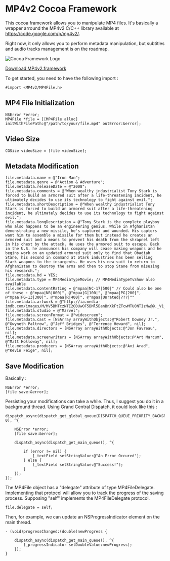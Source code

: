 # MP4v2 Cocoa Framework

This cocoa framework allows you to manipulate MP4 files. It's basically a wrapper arround the MP4v2 C/C++ library available at https://code.google.com/p/mp4v2/.

Right now, it only allows you to perform metadata manipulation, but subtitles and audio tracks management is on the roadmap.

![Cocoa Framework Logo](http://anthonyplourde.com/img/cocoa-framework.png)

[Download MP4v2.framework](http://anthonyplourde.com/files/MP4v2.framework.zip)

To get started, you need to have the following import : 

``` objc
#import <MP4v2/MP4File.h>
```
## MP4 File Initialization

``` objc
NSError *error;
MP4File *file = [[MP4File alloc] initWithFilePath:@"/path/to/your/file.mp4" outError:&error];
```

## Video Size

```objc
CGSize videoSize = [file videoSize];
```

## Metadata Modification

``` objc
file.metadata.name = @"Iron Man";
file.metadata.genre = @"Action & Adventure";
file.metadata.releaseDate = @"2008";
file.metadata.comments = @"When wealthy industrialist Tony Stark is forced to build an armored suit after a life-threatening incident, he ultimately decides to use its technology to fight against evil.";
file.metadata.shortDescription = @"When wealthy industrialist Tony Stark is forced to build an armored suit after a life-threatening incident, he ultimately decides to use its technology to fight against evil.";
file.metadata.longDescription = @"Tony Stark is the complete playboy who also happens to be an engineering genius. While in Afghanistan demonstrating a new missile, he's captured and wounded. His captors want him to assemble a missile for them but instead he creates an armored suit and a means to prevent his death from the shrapnel left in his chest by the attack. He uses the armored suit to escape. Back in the U.S. he announces his company will cease making weapons and he begins work on an updated armored suit only to find that Obadiah Stane, his second in command at Stark industries has been selling Stark weapons to the insurgents. He uses his new suit to return to Afghanistan to destroy the arms and then to stop Stane from misusing his research.";
file.metadata.hd = YES;
file.metadata.type = MP4MediaTypeMovie; // MP4MediaTypeTvShow also available
file.metadata.contentRating = @"mpaa|NC-17|500|" // Could also be one of these : @"mpaa|NR|000|", @"mpaa|G|100|", @"mpaa|PG|200|", @"mpaa|PG-13|300|", @"mpaa|R|400|", @"mpaa|Unrated|???|""
file.metadata.artwork = @"http://ia.media-imdb.com/images/M/MV5BMTczNTI2ODUwOF5BMl5BanBnXkFtZTcwMTU0NTIzMw@@._V1_SX214_.jpg";
file.metadata.studio = @"Marvel";
file.metadata.screenFormat = @"widescreen";
file.metadata.cast = [NSArray arrayWithObjects:@"Robert Downey Jr.", @"Gwyneth Paltrow", @"Jeff Bridges", @"Terrence Howard", nil];
file.metadata.directors = [NSArray arrayWithObjects:@"Jon Favreau", nil];
file.metadata.screenwriters = [NSArray arrayWithObjects:@"Art Marcum", @"Matt Holloway", nil];
file.metadata.producers = [NSArray arrayWithObjects:@"Avi Arad", @"Kevin Feige", nil];
```

## Save Modification

Basically :

``` objc
NSError *error;
[file save:&error];
```

Persisting your modifications can take a while. Thus, I suggest you do it in a background thread. Using Grand Central Dispatch, it could look like this : 

``` objc
dispatch_async(dispatch_get_global_queue(DISPATCH_QUEUE_PRIORITY_BACKGROUND, 0), ^{
	
	NSError *error;
	[file save:&error];
	
    dispatch_async(dispatch_get_main_queue(), ^{
		
		if (error != nil) {
        	[_textField setStringValue:@"An Error Occured"];
	    } else {
	        [_textField setStringValue:@"Success!"];
	    }
	});
});
```

The MP4File object has a "delegate" attribute of type MP4FileDelegate. Implementing that protocol will allow you to track the progress of the saving process. Supposing "self" implements the MP4FileDelegate protocol.

``` objc
file.delegate = self;
```

Then, for example, we can update an NSProgressIndicator element on the main thread.

``` objc
- (void)progressChanged:(double)newProgress {

	dispatch_async(dispatch_get_main_queue(), ^{
        [_progressIndicator setDoubleValue:newProgress];
    });
}
```

